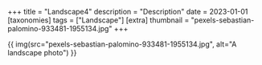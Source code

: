 +++
title = "Landscape4"
description = "Description"
date = 2023-01-01
[taxonomies]
tags = ["Landscape"]
[extra]
thumbnail = "pexels-sebastian-palomino-933481-1955134.jpg"
+++

{{ img(src="pexels-sebastian-palomino-933481-1955134.jpg", alt="A landscape photo") }}